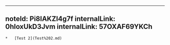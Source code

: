 ---
noteId: Pi8IAKZI4g7f
internalLink: 0hIoxUkD3Jvm
internalLink: 57OXAF69YKCh
----
    *   [Test 2](Test%202.md)